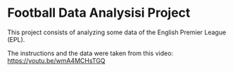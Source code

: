 # Football Data Analysisi Project

This project consists of analyzing some data of the English Premier League (EPL).

The instructions and the data were taken from this video: https://youtu.be/wmA4MCHsTGQ
